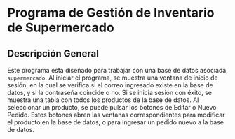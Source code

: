 # Programa de Gestión de Inventario de Supermercado

## Descripción General
Este programa está diseñado para trabajar con una base de datos asociada, ```supermercado```. Al iniciar el programa, se muestra una ventana de inicio de sesión, en la cual se verifica si el correo ingresado existe en la base de datos, y si la contraseña coincide o no. Si se inicia sesión con éxito, se muestra una tabla con todos los productos de la base de datos. Al seleccionar un producto, se puede pulsar los botones de Editar o Nuevo Pedido. Estos botones abren las ventanas correspondientes para modificar el producto en la base de datos, o para ingresar un pedido nuevo a la base de datos.
